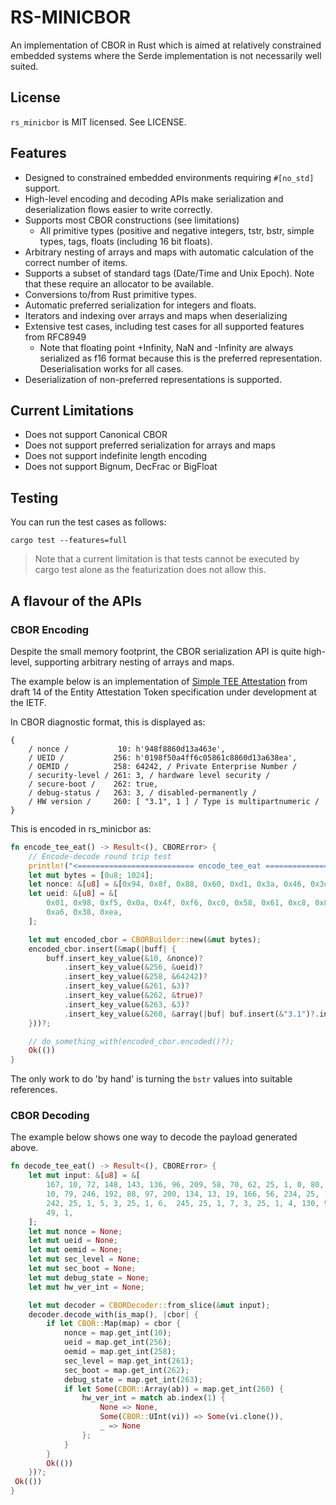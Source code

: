 # RS-MINICBOR

An implementation of CBOR in Rust which is aimed at relatively constrained embedded
systems where the Serde implementation is not necessarily well suited.

## License

`rs_minicbor` is MIT licensed. See LICENSE.

## Features

- Designed to constrained embedded environments requiring `#[no_std]` support.
- High-level encoding and decoding APIs make serialization and deserialization
  flows easier to write correctly.
- Supports most CBOR constructions (see limitations)
  - All primitive types (positive and negative integers, tstr, bstr, simple types, tags,
    floats (including 16 bit floats).
- Arbitrary nesting of arrays and maps with automatic calculation of the correct
  number of items.
- Supports a subset of standard tags (Date/Time and Unix Epoch). Note that these require
  an allocator to be available.
- Conversions to/from Rust primitive types.
- Automatic preferred serialization for integers and floats.
- Iterators and indexing over arrays and maps when deserializing
- Extensive test cases, including test cases for all supported features from RFC8949
  - Note that floating point +Infinity, NaN and -Infinity are always serialized as f16 
    format because this is the preferred representation. Deserialisation works for all
    cases.
- Deserialization of non-preferred representations is supported.

## Current Limitations

- Does not support Canonical CBOR
- Does not support preferred serialization for arrays and maps
- Does not support indefinite length encoding
- Does not support Bignum, DecFrac or BigFloat

## Testing

You can run the test cases as follows:

`cargo test --features=full`

> Note that a current limitation is that tests cannot be executed by cargo test
> alone as the featurization does not allow this.

## A flavour of the APIs

### CBOR Encoding

Despite the small memory footprint, the CBOR serialization API is quite high-level,
supporting arbitrary nesting of arrays and maps. 

The example below is an implementation of [Simple TEE Attestation](https://www.ietf.org/archive/id/draft-ietf-rats-eat-14.html#name-eat-produced-by-attestation)
from draft 14 of the Entity Attestation Token specification under development at the IETF.

In CBOR diagnostic format, this is displayed as:

```
{
    / nonce /           10: h'948f8860d13a463e',
    / UEID /           256: h'0198f50a4ff6c05861c8860d13a638ea',
    / OEMID /          258: 64242, / Private Enterprise Number /
    / security-level / 261: 3, / hardware level security /
    / secure-boot /    262: true,
    / debug-status /   263: 3, / disabled-permanently /
    / HW version /     260: [ "3.1", 1 ] / Type is multipartnumeric /
}
```

This is encoded in rs_minicbor as:

```rust
fn encode_tee_eat() -> Result<(), CBORError> {
    // Encode-decode round trip test
    println!("<========================== encode_tee_eat =========================>");
    let mut bytes = [0u8; 1024];
    let nonce: &[u8] = &[0x94, 0x8f, 0x88, 0x60, 0xd1, 0x3a, 0x46, 0x3e];
    let ueid: &[u8] = &[
        0x01, 0x98, 0xf5, 0x0a, 0x4f, 0xf6, 0xc0, 0x58, 0x61, 0xc8, 0x86, 0x0d, 0x13,
        0xa6, 0x38, 0xea,
    ];

    let mut encoded_cbor = CBORBuilder::new(&mut bytes);
    encoded_cbor.insert(&map(|buff| {
        buff.insert_key_value(&10, &nonce)?
            .insert_key_value(&256, &ueid)?
            .insert_key_value(&258, &64242)?
            .insert_key_value(&261, &3)?
            .insert_key_value(&262, &true)?
            .insert_key_value(&263, &3)?
            .insert_key_value(&260, &array(|buf| buf.insert(&"3.1")?.insert(&1)))
    }))?;

    // do_something_with(encoded_cbor.encoded()?);
    Ok(())
}
```

The only work to do 'by hand' is turning the `bstr` values into suitable references.

### CBOR Decoding

The example below shows one way to decode the payload generated above.

```rust
fn decode_tee_eat() -> Result<(), CBORError> {
    let mut input: &[u8] = &[
        167, 10, 72, 148, 143, 136, 96, 209, 58, 70, 62, 25, 1, 0, 80, 1, 152, 245,
        10, 79, 246, 192, 88, 97, 200, 134, 13, 19, 166, 56, 234, 25, 1, 2, 25, 250,
        242, 25, 1, 5, 3, 25, 1, 6,  245, 25, 1, 7, 3, 25, 1, 4, 130, 99, 51, 46,
        49, 1,
    ];
    let mut nonce = None;
    let mut ueid = None;
    let mut oemid = None;
    let mut sec_level = None;
    let mut sec_boot = None;
    let mut debug_state = None;
    let mut hw_ver_int = None;

    let mut decoder = CBORDecoder::from_slice(&mut input);
    decoder.decode_with(is_map(), |cbor| {
        if let CBOR::Map(map) = cbor {
            nonce = map.get_int(10);
            ueid = map.get_int(256);
            oemid = map.get_int(258);
            sec_level = map.get_int(261);
            sec_boot = map.get_int(262);
            debug_state = map.get_int(263);
            if let Some(CBOR::Array(ab)) = map.get_int(260) {
                hw_ver_int = match ab.index(1) {
                    None => None,
                    Some(CBOR::UInt(vi)) => Some(vi.clone()),
                    _ => None
                };
            }
        }
        Ok(())
    })?;
 Ok(())
}
```
